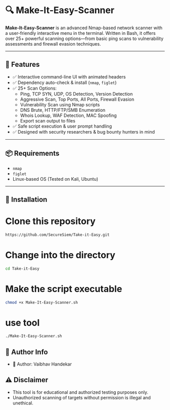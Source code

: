 # 🔍 Make-It-Easy-Scanner

**Make-It-Easy-Scanner** is an advanced Nmap-based network scanner with a user-friendly interactive menu in the terminal. Written in Bash, it offers over 25+ powerful scanning options—from basic ping scans to vulnerability assessments and firewall evasion techniques.

---

## 🚀 Features

- ✅ Interactive command-line UI with animated headers
- ✅ Dependency auto-check & install (`nmap`, `figlet`)
- ✅ 25+ Scan Options:
  - Ping, TCP SYN, UDP, OS Detection, Version Detection
  - Aggressive Scan, Top Ports, All Ports, Firewall Evasion
  - Vulnerability Scan using Nmap scripts
  - DNS Brute, HTTP/FTP/SMB Enumeration
  - Whois Lookup, WAF Detection, MAC Spoofing
  - Export scan output to files
- ✅ Safe script execution & user prompt handling
- ✅ Designed with security researchers & bug bounty hunters in mind

---

## 📦 Requirements

- `nmap`
- `figlet`
- Linux-based OS (Tested on Kali, Ubuntu)

---

## 🔧 Installation

# Clone this repository
```bash
https://github.com/SecureSiem/Take-it-Easy.git
```
# Change into the directory
```bash
cd Take-it-Easy
```
# Make the script executable
```bash
chmod +x Make-It-Easy-Scanner.sh
```
# use tool
```bash
./Make-It-Easy-Scanner.sh
```

## 🧠 Author Info
- 👤 Author: Vaibhav Handekar   

## ⚠️ Disclaimer
- This tool is for educational and authorized testing purposes only.
- Unauthorized scanning of targets without permission is illegal and unethical.
